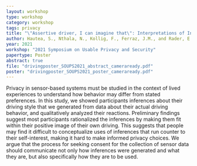 ```yaml
---
layout: workshop
type: workshop
category: workshop
tags: privacy
title: "\"Assertive driver, I can imagine that\": Interpretations of Inferences from Driving Data"
author: Hautea, S., Nthala, N., Kollig, F., Ferraz, J.M., and Rader, E.
year: 2021
workshop: "2021 Symposium on Usable Privacy and Security"
papertype: Poster
abstract: true
file: "drivingposter_SOUPS2021_abstract_cameraready.pdf"
poster: "drivingposter_SOUPS2021_poster_cameraready.pdf"
---
```


Privacy in sensor-based systems must be studied in the context of lived experiences to understand how behavior may differ from stated preferences. In this study, we showed participants inferences about their driving style that we generated from data about their actual driving behavior, and qualitatively analyzed their reactions. Preliminary findings suggest most participants rationalized the inferences by making them fit within their positive image of their own driving. This suggests that people may find it difficult to conceptualize uses of inferences that run counter to their self-interest, making it hard to make informed privacy choices. We argue that the process for seeking consent for the collection of sensor data should communicate not only how inferences were generated and what they are, but also specifically how they are to be used.